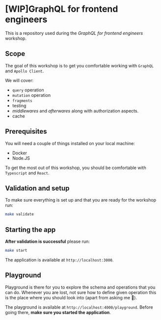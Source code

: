 # [WIP]GraphQL for frontend engineers

This is a repository used during the _GraphQL for frontend engineers_ workshop.

## Scope

The goal of this workshop is to get you comfortable working with `GraphQL` and `Apollo Client`.

We will cover:

- `query` operation
- `mutation` operation
- `fragments`
- testing
- _middlewares_ and _afterwares_ along with authorization aspects.
- cache

## Prerequisites

You will need a couple of things installed on your local machine:

- Docker
- Node.JS

To get the most out of this workshop, you should be comfortable with `Typescript` and `React`. 

## Validation and setup

To make sure everything is set up and that you are ready for the workshop run:

```sh
make validate
```

## Starting the app

**After validation is successful** please run:

```sh
make start
```

The application is available at `http://localhost:3000`.


## Playground

Playground is there for you to explore the schema and operations that you can do. Whenever you are lost, not sure how to
define given operation this is the place where you should look into (apart from asking me 🙂).

The playground is available at `http://localhost:4000/playground`. Before going there, **make sure you started the application**.
